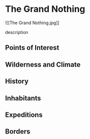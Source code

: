 # The Grand Nothing
![[The Grand Nothing.jpg]]

description

## Points of Interest

## Wilderness and Climate

## History

## Inhabitants

## Expeditions

## Borders